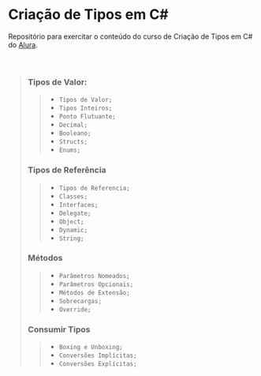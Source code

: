 # Criação de Tipos em C#

Repositório para exercitar o conteúdo do curso de Criação de Tipos em C# do [Alura](https://alura.com.br).
<br/><br/><br/>

>### **Tipos de Valor**:
>> - `Tipos de Valor;`
>> - `Tipos Inteiros;`
>> - `Ponto Flutuante;`
>> - `Decimal;`
>> - `Booleano;`
>> - `Structs;`
>> - `Enums;`
>### **Tipos de Referência**
>> - `Tipos de Referencia;`
>> - `Classes;`
>> - `Interfaces;`
>> - `Delegate;`
>> - `Object;`
>> - `Dynamic;`
>> - `String;`
>### **Métodos**
>> - `Parâmetros Nomeados;`
>> - `Parâmetros Opcionais;`
>> - `Métodos de Extensão;`
>> - `Sobrecargas;`
>> - `Override;`
>### **Consumir Tipos**
>> - `Boxing e Unboxing;`
>> - `Conversões Implícitas;`
>> - `Conversões Explícitas;`


